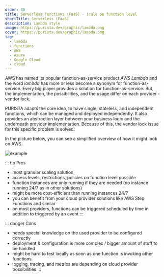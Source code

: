 ```yaml
---
order: 40
title: Serverless functions (FaaS) - scale on function level
shortTitle: Serverless (FaaS)
description: Lambda style
image: https://purista.dev/graphic/lambda.png
cover: https://purista.dev/graphic/lambda.png
tag:
  - lambda
  - functions
  - AWS
  - Azure
  - Google Cloud
  - cloud
---
```


AWS has named its popular function-as-service product _AWS Lambda_ and the word _lambda_ has more or less become a synonym for function-as-service.
Every big player provides a solution for function-as-service. But, the implementation, the possibilities, and the usage differ on each provider - vendor lock.

PURISTA adapts the core idea, to have single, stateless, and independent functions, which can be managed and deployed independently. It also provides an abstraction layer between your business logic and the underneath provider implementation.
Because of this, the vendor lock issue for this specific problem is solved.

In the picture below, you can see a simplified overview of how it might look on AWS.

![example](/graphic/lambda.svg)

::: tip Pros

- most granular scaling solution
- access levels, restrictions, policies on function level possible
- function instances are only running if they are needed (no instance running 24/7 as in other solutions)
- might be more cost-efficient than running instances 24/7
- you can benefit from your cloud provider solutions like AWS Step Functions and similar
- on most providers, functions can be triggered scheduled by time in addition to triggered by an event
:::

::: danger Cons

- needs special knowledge on the used provider to be configured correctly
- deployment & configuration is more complex / bigger amount of stuff to be handled
- might be hard to test locally as soon as one function is invoking other functions.
- logging, tracing, and metrics are depending on cloud provider possibilities
:::
